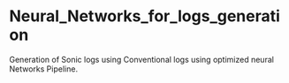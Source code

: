 # Neural_Networks_for_logs_generation
Generation of Sonic logs using Conventional logs using optimized neural Networks Pipeline.
